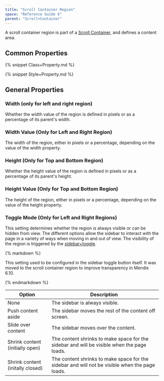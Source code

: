 ```yaml
---
title: "Scroll Container Region"
space: "Reference Guide 6"
parent: "Scroll+Container"
---
```


A scroll container region is part of a [Scroll Container](Scroll+Container), and defines a content area.

## Common Properties

{% snippet Class+Property.md %}

{% snippet Style+Property.md %}

## General Properties

### Width (only for left and right region)

Whether the width value of the region is defined in pixels or as a percentage of its parent's width.

### Width Value (Only for Left and Right Region)

The width of the region, either in pixels or a percentage, depending on the value of the width property.

### Height (Only for Top and Bottom Region)

Whether the height value of the region is defined in pixels or as a percentage of its parent's height.

### Height Value (Only for Top and Bottom Region)

The height of the region, either in pixels or a percentage, depending on the value of the height property.

### Toggle Mode (Only for Left and Right Regions)

This setting determines whether the region is always visible or can be hidden from view. The different options allow the sidebar to interact with the page in a variety of ways when moving in and out of view. The visibility of the region is triggered by the [sidebar+toggle](Sidebar+toggle+button).

<div class="alert alert-info">{% markdown %}

This setting used to be configured in the sidebar toggle button itself. It was moved to the scroll container region to improve transparency in Mendix 6.10.

{% endmarkdown %}</div>

Option | Description
--- | ---
None | The sidebar is always visible. 
Push content aside | The sidebar moves the rest of the content off screen.
Slide over content | The sidebar moves over the content.
Shrink content (initially open) | The content shrinks to make space for the sidebar and will be visible when the page loads. 
Shrink content (initally closed) | The content shrinks to make space for the sidebar and will not be visible when the page loads.